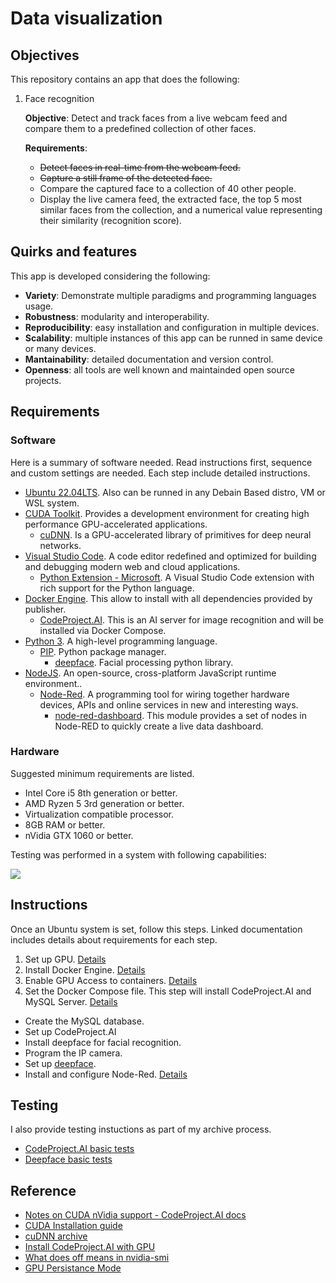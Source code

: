 # Data visualization

## Objectives

This repository contains an app that does the following:

1. Face recognition
    
    **Objective**: Detect and track faces from a live webcam feed and compare them to a predefined collection of other faces.

    **Requirements**:
    - ~~Detect faces in real-time from the webcam feed.~~
    - ~~Capture a still frame of the detected face.~~
    - Compare the captured face to a collection of 40 other people.
    - Display the live camera feed, the extracted face, the top 5 most similar faces from the collection, and a numerical value representing their similarity (recognition score).

## Quirks and features

This app is developed considering the following:
- **Variety**: Demonstrate multiple paradigms and programming languages usage.
- **Robustness**: modularity and interoperability.
- **Reproducibility**: easy installation and configuration in multiple devices.
- **Scalability**: multiple instances of this app can be runned in same device or many devices.
- **Mantainability**: detailed documentation and version control.
- **Openness**: all tools are well known and maintainded open source projects.

## Requirements

### Software
Here is a summary of software needed. Read instructions first, sequence and custom settings are needed. Each step include detailed instructions.

- [Ubuntu 22.04LTS](https://ubuntu.com/download/desktop). Also can be runned in any Debain Based distro, VM or WSL system.
- [CUDA Toolkit](https://developer.nvidia.com/cuda-toolkit). Provides a development environment for creating high performance GPU-accelerated applications.
    - [cuDNN](https://developer.nvidia.com/cudnn).  Is a GPU-accelerated library of primitives for deep neural networks.
- [Visual Studio Code](https://code.visualstudio.com/). A code editor redefined and optimized for building and debugging modern web and cloud applications.
    - [Python Extension - Microsoft](https://github.com/Microsoft/vscode-python). A Visual Studio Code extension with rich support for the Python language.
- [Docker Engine](https://docs.docker.com/engine/install/ubuntu/). This allow to install with all dependencies provided by publisher.
    - [CodeProject.AI](https://hub.docker.com/r/codeproject/ai-server). This is an AI server for image recognition and will be installed via Docker Compose.
- [Python 3](https://www.python.org/). A high-level programming language.
    - [PIP](https://pypi.org/project/pip/). Python package manager.
        - [deepface](https://github.com/serengil/deepface). Facial processing python library.
- [NodeJS](https://nodejs.org/en). An open-source, cross-platform JavaScript runtime environment..
    - [Node-Red](https://nodered.org/). A programming tool for wiring together hardware devices, APIs and online services in new and interesting ways.
        - [node-red-dashboard](https://flows.nodered.org/node/node-red-dashboard). This module provides a set of nodes in Node-RED to quickly create a live data dashboard. 

### Hardware

Suggested minimum requirements are listed.

- Intel Core i5 8th generation or better.
- AMD Ryzen 5 3rd generation or better.
- Virtualization compatible processor.
- 8GB RAM or better.
- nVidia GTX 1060 or better.

Testing was performed in a system with following capabilities:

![](https://github.com/hugoescalpelo/data-visualization/blob/main/Images/Screenshot%20from%202023-10-12%2016-17-54.png?raw=true)

## Instructions

Once an Ubuntu system is set, follow this steps. Linked documentation includes details about requirements for each step.

1. Set up GPU. [Details](https://github.com/hugoescalpelo/data-visualization/blob/main/CUDA/cuda-toolkit-instructons.md)
2. Install Docker Engine. [Details](https://github.com/hugoescalpelo/data-visualization/blob/main/Docker/docker-documentation.md)
3. Enable GPU Access to containers. [Details](https://github.com/hugoescalpelo/data-visualization/blob/main/Docker/docker-gpu-documentation.md)
4. Set the Docker Compose file. This step will install CodeProject.AI and MySQL Server. [Details](https://github.com/hugoescalpelo/data-visualization/blob/main/Docker/docker-compose-documentation.md)

- Create the MySQL database.
- Set up CodeProject.AI
- Install deepface for facial recognition.
- Program the IP camera.
- Set up [deepface](https://github.com/hugoescalpelo/data-visualization/blob/main/deepface/deepface-documentation.md).
- Install and configure Node-Red. [Details](https://github.com/hugoescalpelo/data-visualization/blob/main/NodeRed/node-red-documentation.md)
 

## Testing
I also provide testing instuctions as part of my archive process.

- [CodeProject.AI basic tests](https://github.com/hugoescalpelo/data-visualization/blob/main/CodeProject.AI/basic-testing.md)
- [Deepface basic tests](https://github.com/hugoescalpelo/data-visualization/blob/main/deepface/deepface-documentation.md   )



## Reference

- [Notes on CUDA nVidia support - CodeProject.AI docs](https://www.codeproject.com/Articles/5322557/CodeProject-AI-Server-AI-the-easy-way)
- [CUDA Installation guide](https://gist.github.com/denguir/b21aa66ae7fb1089655dd9de8351a202)
- [cuDNN archive](https://developer.nvidia.com/rdp/cudnn-archive)
- [Install CodeProject.AI with GPU](https://youtu.be/6_jZmAt2yV4?si=QbV8ph1Ldi7IBFY6)
- [What does off means in nvidia-smi](https://forums.developer.nvidia.com/t/what-does-off-mean-in-the-output-of-nvidia-smi/37509/3)
- [GPU Persistance Mode](https://www.microway.com/hpc-tech-tips/nvidia-smi_control-your-gpus/)

<!-- 
2. Create the needed directories
3. Install compose
4. Move the configuration files
5. Set up nodeRed
6. Setup  -->


